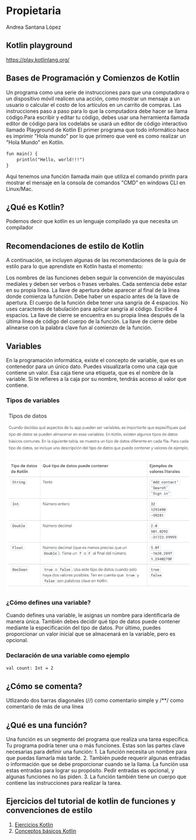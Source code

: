 # Propietaria
Andrea Santana López
## Kotlin playground
https://play.kotlinlang.org/
## Bases de Programación y Comienzos de Kotlin
Un programa como una serie de instrucciones para que una computadora o un dispositivo móvil realicen una acción, como mostrar un mensaje a un usuario o calcular el costo de los artículos en un carrito de compras. Las instrucciones paso a paso para lo que la computadora debe hacer se llama código.Para escribir y editar tu código, debes usar una herramienta llamada editor de código para los codelabs se usará un editor de código interactivo llamado Playground de Kotlin
El primer programa que todo informático hace es imprimir "Hola mundo" por lo que primero que veré es como realizar un "Hola Mundo" en Kotlin.
```
fun main() {
    println("Hello, world!!!")
}
```
Aquí tenemos una función llamada main que utiliza el comando println para mostrar el mensaje en la consola de comandos "CMD" en windows CLI en Linux/Mac.
## ¿Qué es Kotlin?
Podemos decir que kotlin es un lenguaje compilado ya que necesita un compilador
## Recomendaciones de estilo de Kotlin
A continuación, se incluyen algunas de las recomendaciones de la guía de estilo para lo que aprendiste en Kotlin hasta el momento:

Los nombres de las funciones deben seguir la convención de mayúsculas mediales y deben ser verbos o frases verbales.
Cada sentencia debe estar en su propia línea.
La llave de apertura debe aparecer al final de la línea donde comienza la función.
Debe haber un espacio antes de la llave de apertura.
El cuerpo de la función debe tener una sangría de 4 espacios. No uses caracteres de tabulación para aplicar sangría al código. Escribe 4 espacios.
La llave de cierre se encuentra en su propia línea después de la última línea de código del cuerpo de la función. La llave de cierre debe alinearse con la palabra clave fun al comienzo de la función.

## Variables
En la programación informática, existe el concepto de variable, que es un contenedor para un único dato. Puedes visualizarla como una caja que contiene un valor. Esa caja tiene una etiqueta, que es el nombre de la variable. Si te refieres a la caja por su nombre, tendrás acceso al valor que contiene.
### Tipos de variables
!["Tipo de datos"](./images/Datas.png)
### ¿Cómo defines una variable?
Cuando defines una variable, le asignas un nombre para identificarla de manera única. También debes decidir qué tipo de datos puede contener mediante la especificación del tipo de datos. Por último, puedes proporcionar un valor inicial que se almacenará en la variable, pero es opcional.
### Declaración de una variable como ejemplo
```
val count: Int = 2
```
## ¿Cómo se comenta?
Utlizando dos barras diagonales (//) como comentario simple y /**/ como comentario de más de una línea
## ¿Qué es una función?
Una función es un segmento del programa que realiza una tarea específica. Tu programa podría tener una o más funciones.
Estas son las partes clave necesarias para definir una función:
                                                                1. La función necesita un nombre para que puedas llamarla más tarde.
                                                                2. También puede requerir algunas entradas o información que se debe proporcionar cuando se la llama. 
                                                                   La función usa estas entradas para lograr su propósito. Pedir entradas es opcional, y algunas funciones no las piden.
                                                                3. La función también tiene un cuerpo que contiene las instrucciones para realizar la tarea.

## Ejercicios del tutorial de kotlin de funciones y convenciones de estilo
1. [Ejercicios Kotlin](./CodelabTutorialKotlin/EjerciciosKotlin.kt)
2. [Conceptos básicos Kotlin](./CodelabTutorialKotlin/ConceptosBasicos.kt)
